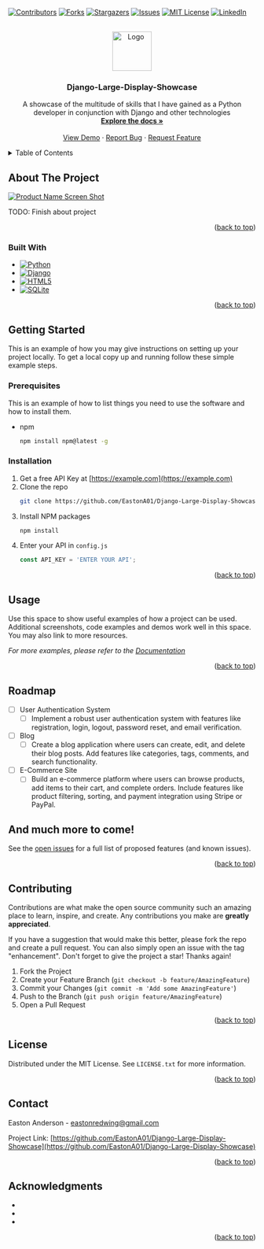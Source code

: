 <!-- Improved compatibility of back to top link: See: https://github.com/othneildrew/Best-README-Template/pull/73 -->
<a name="readme-top"></a>
<!--
*** Thanks for checking out the Best-README-Template. If you have a suggestion
*** that would make this better, please fork the repo and create a pull request
*** or simply open an issue with the tag "enhancement".
*** Don't forget to give the project a star!
*** Thanks again! Now go create something AMAZING! :D
-->



<!-- PROJECT SHIELDS -->
<!--
*** I'm using markdown "reference style" links for readability.
*** Reference links are enclosed in brackets [ ] instead of parentheses ( ).
*** See the bottom of this document for the declaration of the reference variables
*** for contributors-url, forks-url, etc. This is an optional, concise syntax you may use.
*** https://www.markdownguide.org/basic-syntax/#reference-style-links
-->
[![Contributors][contributors-shield]][contributors-url]
[![Forks][forks-shield]][forks-url]
[![Stargazers][stars-shield]][stars-url]
[![Issues][issues-shield]][issues-url]
[![MIT License][license-shield]][license-url]
[![LinkedIn][linkedin-shield]][linkedin-url]



<!-- PROJECT LOGO -->
<br />
<div align="center">
  <a href="https://github.com/EastonA01/Django-Large-Display-Showcase">
    <img src="https://upload.wikimedia.org/wikipedia/commons/thumb/c/c3/Python-logo-notext.svg/115px-Python-logo-notext.svg.png" alt="Logo" width="80" height="80">
  </a>

<h3 align="center">Django-Large-Display-Showcase</h3>

  <p align="center">
    A showcase of the multitude of skills that I have gained as a Python developer in conjunction with Django and other technologies
    <br />
    <a href="https://github.com/EastonA01/Django-Large-Display-Showcase"><strong>Explore the docs »</strong></a>
    <br />
    <br />
    <a href="https://github.com/EastonA01/Django-Large-Display-Showcase">View Demo</a>
    ·
    <a href="https://github.com/EastonA01/Django-Large-Display-Showcase/issues/new?labels=bug&template=bug-report---.md">Report Bug</a>
    ·
    <a href="https://github.com/EastonA01/Django-Large-Display-Showcase/issues/new?labels=enhancement&template=feature-request---.md">Request Feature</a>
  </p>
</div>



<!-- TABLE OF CONTENTS -->
<details>
  <summary>Table of Contents</summary>
  <ol>
    <li>
      <a href="#about-the-project">About The Project</a>
      <ul>
        <li><a href="#built-with">Built With</a></li>
      </ul>
    </li>
    <li>
      <a href="#getting-started">Getting Started</a>
      <ul>
        <li><a href="#prerequisites">Prerequisites</a></li>
        <li><a href="#installation">Installation</a></li>
      </ul>
    </li>
    <li><a href="#usage">Usage</a></li>
    <li><a href="#roadmap">Roadmap</a></li>
    <li><a href="#contributing">Contributing</a></li>
    <li><a href="#license">License</a></li>
    <li><a href="#contact">Contact</a></li>
    <li><a href="#acknowledgments">Acknowledgments</a></li>
  </ol>
</details>



<!-- ABOUT THE PROJECT -->
## About The Project

[![Product Name Screen Shot][product-screenshot]](https://example.com)

TODO: Finish about project

<p align="right">(<a href="#readme-top">back to top</a>)</p>



### Built With

* [![Python][Python.com]][Python-url]
* [![Django][Django.com]][Django-url]
* [![HTML5][HTML5.com]][HTML5-url]
* [![SQLite][SQLite.com]][SQLite-url]

<p align="right">(<a href="#readme-top">back to top</a>)</p>



<!-- GETTING STARTED -->
## Getting Started

This is an example of how you may give instructions on setting up your project locally.
To get a local copy up and running follow these simple example steps.

### Prerequisites

This is an example of how to list things you need to use the software and how to install them.
* npm
  ```sh
  npm install npm@latest -g
  ```

### Installation

1. Get a free API Key at [https://example.com](https://example.com)
2. Clone the repo
   ```sh
   git clone https://github.com/EastonA01/Django-Large-Display-Showcase.git
   ```
3. Install NPM packages
   ```sh
   npm install
   ```
4. Enter your API in `config.js`
   ```js
   const API_KEY = 'ENTER YOUR API';
   ```

<p align="right">(<a href="#readme-top">back to top</a>)</p>



<!-- USAGE EXAMPLES -->
## Usage

Use this space to show useful examples of how a project can be used. Additional screenshots, code examples and demos work well in this space. You may also link to more resources.

_For more examples, please refer to the [Documentation](https://example.com)_

<p align="right">(<a href="#readme-top">back to top</a>)</p>



<!-- ROADMAP -->
## Roadmap
- [ ] User Authentication System
    - [ ] Implement a robust user authentication system with features like registration, login, logout, password reset, and email verification.
- [ ] Blog
    - [ ] Create a blog application where users can create, edit, and delete their blog posts. Add features like categories, tags, comments, and search functionality.
- [ ] E-Commerce Site
    - [ ] Build an e-commerce platform where users can browse products, add items to their cart, and complete orders. Include features like product filtering, sorting, and payment integration using Stripe or PayPal.
## And much more to come!

See the [open issues](https://github.com/EastonA01/Django-Large-Display-Showcase/issues) for a full list of proposed features (and known issues).

<p align="right">(<a href="#readme-top">back to top</a>)</p>



<!-- CONTRIBUTING -->
## Contributing

Contributions are what make the open source community such an amazing place to learn, inspire, and create. Any contributions you make are **greatly appreciated**.

If you have a suggestion that would make this better, please fork the repo and create a pull request. You can also simply open an issue with the tag "enhancement".
Don't forget to give the project a star! Thanks again!

1. Fork the Project
2. Create your Feature Branch (`git checkout -b feature/AmazingFeature`)
3. Commit your Changes (`git commit -m 'Add some AmazingFeature'`)
4. Push to the Branch (`git push origin feature/AmazingFeature`)
5. Open a Pull Request

<p align="right">(<a href="#readme-top">back to top</a>)</p>



<!-- LICENSE -->
## License

Distributed under the MIT License. See `LICENSE.txt` for more information.

<p align="right">(<a href="#readme-top">back to top</a>)</p>



<!-- CONTACT -->
## Contact

Easton Anderson - eastonredwing@gmail.com

Project Link: [https://github.com/EastonA01/Django-Large-Display-Showcase](https://github.com/EastonA01/Django-Large-Display-Showcase)

<p align="right">(<a href="#readme-top">back to top</a>)</p>



<!-- ACKNOWLEDGMENTS -->
## Acknowledgments

* []()
* []()
* []()

<p align="right">(<a href="#readme-top">back to top</a>)</p>



<!-- MARKDOWN LINKS & IMAGES -->
<!-- https://www.markdownguide.org/basic-syntax/#reference-style-links -->
[contributors-shield]: https://img.shields.io/github/contributors/EastonA01/Django-Large-Display-Showcase.svg?style=for-the-badge
[contributors-url]: https://github.com/EastonA01/Django-Large-Display-Showcase/graphs/contributors
[forks-shield]: https://img.shields.io/github/forks/EastonA01/Django-Large-Display-Showcase.svg?style=for-the-badge
[forks-url]: https://github.com/EastonA01/Django-Large-Display-Showcase/network/members
[stars-shield]: https://img.shields.io/github/stars/EastonA01/Django-Large-Display-Showcase.svg?style=for-the-badge
[stars-url]: https://github.com/EastonA01/Django-Large-Display-Showcase/stargazers
[issues-shield]: https://img.shields.io/github/issues/EastonA01/Django-Large-Display-Showcase.svg?style=for-the-badge
[issues-url]: https://github.com/EastonA01/Django-Large-Display-Showcase/issues
[license-shield]: https://img.shields.io/github/license/EastonA01/Django-Large-Display-Showcase.svg?style=for-the-badge
[license-url]: https://github.com/EastonA01/Django-Large-Display-Showcase/blob/master/LICENSE.txt
[linkedin-shield]: https://img.shields.io/badge/-LinkedIn-black.svg?style=for-the-badge&logo=linkedin&colorB=555
[linkedin-url]: https://linkedin.com/in/easton-anderson-674aa5259
[product-screenshot]: https://1000logos.net/wp-content/uploads/2020/08/Django-Logo-500x313.png
[Next.js]: https://img.shields.io/badge/next.js-000000?style=for-the-badge&logo=nextdotjs&logoColor=white
[Next-url]: https://nextjs.org/
[React.js]: https://img.shields.io/badge/React-20232A?style=for-the-badge&logo=react&logoColor=61DAFB
[React-url]: https://reactjs.org/
[Vue.js]: https://img.shields.io/badge/Vue.js-35495E?style=for-the-badge&logo=vuedotjs&logoColor=4FC08D
[Vue-url]: https://vuejs.org/
[Angular.io]: https://img.shields.io/badge/Angular-DD0031?style=for-the-badge&logo=angular&logoColor=white
[Angular-url]: https://angular.io/
[Svelte.dev]: https://img.shields.io/badge/Svelte-4A4A55?style=for-the-badge&logo=svelte&logoColor=FF3E00
[Svelte-url]: https://svelte.dev/
[Laravel.com]: https://img.shields.io/badge/Laravel-FF2D20?style=for-the-badge&logo=laravel&logoColor=white
[Laravel-url]: https://laravel.com
[Bootstrap.com]: https://img.shields.io/badge/Bootstrap-563D7C?style=for-the-badge&logo=bootstrap&logoColor=white
[Bootstrap-url]: https://getbootstrap.com
[JQuery.com]: https://img.shields.io/badge/jQuery-0769AD?style=for-the-badge&logo=jquery&logoColor=white
[JQuery-url]: https://jquery.com 
[Python.com]: https://img.shields.io/badge/python-3670A0?style=for-the-badge&logo=python&logoColor=ffdd54
[Python-url]: https:/python.org
[Django.com]: https://img.shields.io/badge/django-%23092E20.svg?style=for-the-badge&logo=django&logoColor=white
[Django-url]: https://www.djangoproject.com/
[HTML5.com]: https://img.shields.io/badge/html5-%23E34F26.svg?style=for-the-badge&logo=html5&logoColor=white
[HTML5-url]: https://en.wikipedia.org/wiki/HTML
[SQLite.com]: https://img.shields.io/badge/sqlite-%2307405e.svg?style=for-the-badge&logo=sqlite&logoColor=white
[SQLite-url]: https://https://www.sqlite.org/
